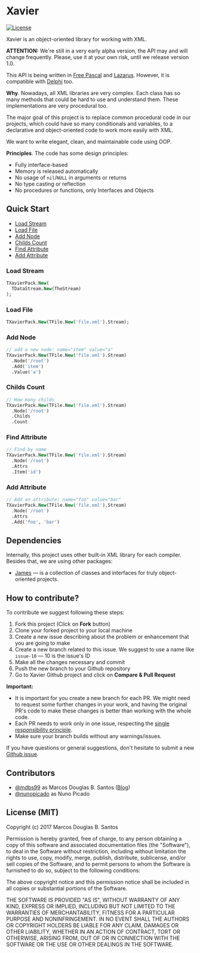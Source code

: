 # Xavier

[![License](https://img.shields.io/badge/license-MIT-green.svg)](https://github.com/mdbs99/xavier/blob/master/README.md)

Xavier is an object-oriented library for working with XML.

**ATTENTION:** We're still in a very early alpha version, the API may and will change frequently. Please, use it at your own risk, until we release version 1.0.

This API is being written in [Free Pascal](https://freepascal.org/) and [Lazarus](http://www.lazarus-ide.org/). However, it is compatible with [Delphi](https://www.embarcadero.com/products/delphi) too.

**Why**. Nowadays, all XML libraries are very complex. Each class has so many methods that could be hard to use and understand them. These implementations are very procedural too.

The major goal of this project is to replace common procedural code in our projects, which could have so many conditionals and variables, to a declarative and object-oriented code to work more easily with XML.

We want to write elegant, clean, and maintainable code using OOP.

**Principles**. The code has some design principles:

* Fully interface-based
* Memory is released automatically
* No usage of `nil`/`NULL` in arguments or returns
* No type casting or reflection
* No procedures or functions, only Interfaces and Objects

## Quick Start

- [Load Stream](#load-stream)
- [Load File](#load-file)
- [Add Node](#add-node)
- [Childs Count](#childs-count)
- [Find Attribute](#find-attribute)
- [Add Attribute](#add-attribute)

### Load Stream

```pascal
TXavierPack.New(
  TDataStream.New(TheStream)
);
```
### Load File

```pascal
TXavierPack.New(TFile.New('file.xml').Stream);
```

### Add Node

```pascal
// add a new node: name="item" value="a"
TXavierPack.New(TFile.New('file.xml').Stream)
  .Node('/root')
  .Add('item')
  .Value('a')
```
### Childs Count

```pascal
// How many childs
TXavierPack.New(TFile.New('file.xml').Stream)
  .Node('/root')
  .Childs
  .Count
```
### Find Attribute

```pascal
// Find by name
TXavierPack.New(TFile.New('file.xml').Stream)
  .Node('/root')
  .Attrs
  .Item('id')
```
### Add Attribute

```pascal
// Add an attribute: name="foo" value="bar"
TXavierPack.New(TFile.New('file.xml').Stream)
  .Node('/root')
  .Attrs
  .Add('foo', 'bar')
```

## Dependencies

Internally, this project uses other built-in XML library for each compiler.
Besides that, we are using other packages:

* [James](https://github.com/mdbs99/james) — is a collection of classes and interfaces for truly object-oriented projects.

## How to contribute?

To contribute we suggest following these steps:

1. Fork this project (Click on **Fork** button)
2. Clone your forked project to your local machine
3. Create a new issue describing about the problem or enhancement that you are going to make
4. Create a new branch related to this issue. We suggest to use a name like `issue-10` — 10 is the issue's ID
5. Make all the changes necessary and commit
6. Push the new branch to your Github repository
7. Go to Xavier Github project and click on **Compare & Pull Request**

**Important:**

- It is important for you create a new branch for each PR. We might need to request some further changes in your work, and having the original PR's code to make these changes is better than working with the whole code.
- Each PR needs to work only in one issue, respecting the [single responsibility principle](https://en.wikipedia.org/wiki/Single_responsibility_principle).
- Make sure your branch builds without any warnings/issues.

If you have questions or general suggestions, don't hesitate to submit a new [Github issue](https://github.com/mdbs99/xavier/issues/new).

## Contributors

  - [@mdbs99](https://github.com/mdbs99) as Marcos Douglas B. Santos ([Blog](http://mdbs99.com/))
  - [@nunopicado](https://github.com/nunopicado) as Nuno Picado
  
## License (MIT)

Copyright (c) 2017 Marcos Douglas B. Santos

Permission is hereby granted, free of charge, to any person obtaining a copy
of this software and associated documentation files (the "Software"), to deal
in the Software without restriction, including without limitation the rights
to use, copy, modify, merge, publish, distribute, sublicense, and/or sell
copies of the Software, and to permit persons to whom the Software is
furnished to do so, subject to the following conditions:

The above copyright notice and this permission notice shall be included in all
copies or substantial portions of the Software.

THE SOFTWARE IS PROVIDED "AS IS", WITHOUT WARRANTY OF ANY KIND, EXPRESS OR
IMPLIED, INCLUDING BUT NOT LIMITED TO THE WARRANTIES OF MERCHANTABILITY,
FITNESS FOR A PARTICULAR PURPOSE AND NONINFRINGEMENT. IN NO EVENT SHALL THE
AUTHORS OR COPYRIGHT HOLDERS BE LIABLE FOR ANY CLAIM, DAMAGES OR OTHER
LIABILITY, WHETHER IN AN ACTION OF CONTRACT, TORT OR OTHERWISE, ARISING FROM,
OUT OF OR IN CONNECTION WITH THE SOFTWARE OR THE USE OR OTHER DEALINGS IN THE
SOFTWARE.
